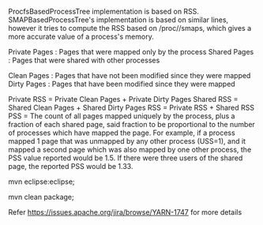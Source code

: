 ProcfsBasedProcessTree implementation is based on RSS.  SMAPBasedProcessTree's implementation is based on similar lines, however it tries to compute the 
RSS based on /proc/<pid>/smaps, which gives a more accurate value of a process's memory.

Private Pages : Pages that were mapped only by the process
Shared Pages : Pages that were shared with other processes

Clean Pages : Pages that have not been modified since they were mapped
Dirty Pages : Pages that have been modified since they were mapped

Private RSS = Private Clean Pages + Private Dirty Pages
Shared RSS = Shared Clean Pages + Shared Dirty Pages
RSS = Private RSS + Shared RSS
PSS = The count of all pages mapped uniquely by the process, 
 plus a fraction of each shared page, said fraction to be 
 proportional to the number of processes which have mapped the page. 
 For example, if a process mapped 1 page that was unmapped by any 
 other process (USS=1), and it mapped a second page which was also 
 mapped by one other process, the PSS value reported would be 1.5. 
 If there were three users of the shared page, the reported PSS 
 would be 1.33.

mvn eclipse:eclipse;

mvn clean package;

Refer https://issues.apache.org/jira/browse/YARN-1747 for more details
